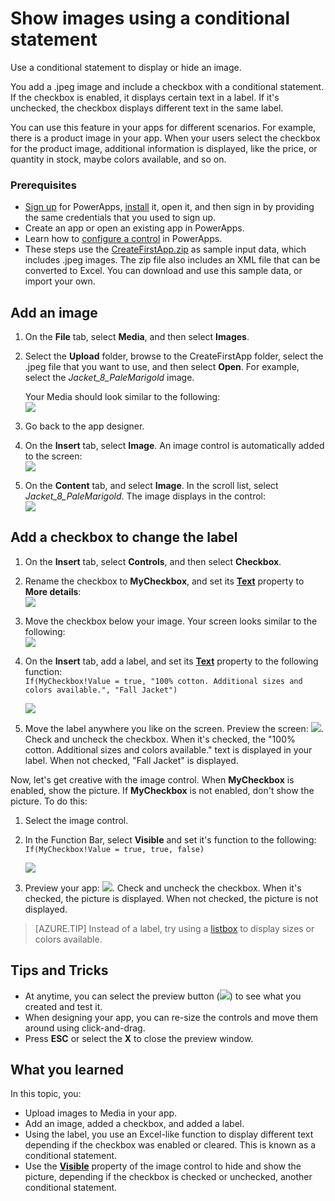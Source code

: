 <properties
	pageTitle="Show images and use a checkbox with a conditional statement in PowerApps | Microsoft PowerApps"
	description="Add media and configure images and checkboxes in your app in PowerApps"
	services=""
	suite="powerapps"
	documentationCenter=""
	authors="MandiOhlinger"
	manager="dwrede"
	editor=""/>

<tags
   ms.service="powerapps"
   ms.devlang="na"
   ms.topic="article"
   ms.tgt_pltfrm="na"
   ms.workload="na"
   ms.date="11/25/2015"
   ms.author="mandia"/>

# Show images using a conditional statement
Use a conditional statement to display or hide an image.

You add a .jpeg image and include a checkbox with a conditional statement. If the checkbox is enabled, it displays certain text in a label. If it's unchecked, the checkbox displays different text in the same label.

You can use this feature in your apps for different scenarios. For example, there is a product image in your app. When your users select the checkbox for the product image, additional information is displayed, like the price, or quantity in stock, maybe colors available, and so on.


### Prerequisites
- [Sign up](signup-for-powerapps.md) for PowerApps, [install](http://aka.ms/powerappsinstall) it, open it, and then sign in by providing the same credentials that you used to sign up.
- Create an app or open an existing app in PowerApps.
- Learn how to [configure a control](add-configure-controls.md) in PowerApps.
- These steps use the [CreateFirstApp.zip](http://pwrappssamples.blob.core.windows.net/samples/CreateFirstApp.zip) as sample input data, which includes .jpeg images. The zip file also includes an XML file that can be converted to Excel. You can download and use this sample data, or import your own. 

## Add an image
1. On the **File** tab, select **Media**, and then select **Images**.
2. Select the **Upload** folder, browse to the CreateFirstApp folder, select the .jpeg file that you want to use, and then select **Open**. For example, select the *Jacket_8_PaleMarigold* image.  

	Your Media should look similar to the following:  
	![][8]  
3. Go back to the app designer.
4. On the **Insert** tab, select **Image**. An image control is automatically added to the screen:  
![][1]  
5. On the **Content** tab, and select **Image**. In the scroll list, select *Jacket_8_PaleMarigold*. The image displays in the control:  
![][5]  


## Add a checkbox to change the label
1. On the **Insert** tab, select **Controls**, and then select **Checkbox**.
2. Rename the checkbox to **MyCheckbox**, and set its **[Text](controls/properties-core.md)** property to **More details**:  
![][6]  
3. Move the checkbox below your image. Your screen looks similar to the following:  
![][2]  
4. On the **Insert** tab, add a label, and set its **[Text](controls/properties-core.md)** property to the following function:  
```If(MyCheckbox!Value = true, "100% cotton. Additional sizes and colors available.", "Fall Jacket")```  

	![][4]  
5. Move the label anywhere you like on the screen. Preview the screen: ![][3]. Check and uncheck the checkbox. When it's checked, the "100% cotton. Additional sizes and colors available." text is displayed in your label. When not checked, "Fall Jacket"  is displayed.

Now, let's get creative with the image control. When **MyCheckbox** is enabled, show the picture. If **MyCheckbox** is not enabled, don't show the picture. To do this:

1. Select the image control.
2. In the Function Bar, select **Visible** and set it's function to the following:  
```If(MyCheckbox!Value = true, true, false)```  

	![][7]  
3. Preview your app: ![][3]. Check and uncheck the checkbox. When it's checked, the picture is displayed. When not checked, the picture is not displayed.

> [AZURE.TIP] Instead of a label, try using a [listbox](add-list-box-drop-down-list-radio-button.md) to display sizes or colors available.


## Tips and Tricks
- At anytime, you can select the preview button (![][3]) to see what you created and test it.
- When designing your app, you can re-size the controls and move them around using click-and-drag.
- Press **ESC** or select the **X** to close the preview window.

## What you learned

In this topic, you:

- Upload images to Media in your app.
- Add an image, added a checkbox, and added a label.
- Using the label, you use an Excel-like function to display different text depending if the checkbox was enabled or cleared. This is known as a conditional statement.
- Use the **[Visible](controls/properties-core.md)** property of the image control to hide and show the picture, depending if the checkbox is checked or unchecked, another conditional statement.


[1]: ./media/show-images-with-conditional-statement/image.png
[2]: ./media/show-images-with-conditional-statement/checkbox.png
[3]: ./media/show-images-with-conditional-statement/preview.png
[4]: ./media/show-images-with-conditional-statement/textfunction.png
[5]: ./media/show-images-with-conditional-statement/imagewithpicture.png
[6]: ./media/show-images-with-conditional-statement/mycheckbox.png
[7]: ./media/show-images-with-conditional-statement/visible.png
[8]: ./media/show-images-with-conditional-statement/media.png
